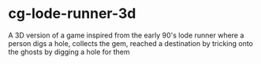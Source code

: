 # cg-lode-runner-3d
A 3D  version of a game inspired from the early 90's lode runner where a person digs a hole, collects the gem, reached a destination by tricking onto the ghosts by digging a hole for them
